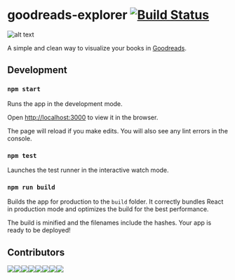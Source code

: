 # goodreads-explorer [![Build Status](https://travis-ci.org/rpidanny/goodreads-explorer.svg?branch=master)](https://travis-ci.org/rpidanny/goodreads-explorer)

![alt text](https://github.com/rpidanny/assets/raw/master/goodreads-explorer/gre.gif "Goodreads Explorer")

A simple and clean way to visualize your books in [Goodreads](http://goodreads.com).

## Development

### `npm start`

Runs the app in the development mode.

Open [http://localhost:3000](http://localhost:3000) to view it in the browser.

The page will reload if you make edits.
You will also see any lint errors in the console.

### `npm test`

Launches the test runner in the interactive watch mode.

### `npm run build`

Builds the app for production to the `build` folder.
It correctly bundles React in production mode and optimizes the build for the best performance.

The build is minified and the filenames include the hashes.
Your app is ready to be deployed!

## Contributors

[![](https://sourcerer.io/fame/rpidanny/rpidanny/goodreads-explorer/images/0)](https://sourcerer.io/fame/rpidanny/rpidanny/goodreads-explorer/links/0)[![](https://sourcerer.io/fame/rpidanny/rpidanny/goodreads-explorer/images/1)](https://sourcerer.io/fame/rpidanny/rpidanny/goodreads-explorer/links/1)[![](https://sourcerer.io/fame/rpidanny/rpidanny/goodreads-explorer/images/2)](https://sourcerer.io/fame/rpidanny/rpidanny/goodreads-explorer/links/2)[![](https://sourcerer.io/fame/rpidanny/rpidanny/goodreads-explorer/images/3)](https://sourcerer.io/fame/rpidanny/rpidanny/goodreads-explorer/links/3)[![](https://sourcerer.io/fame/rpidanny/rpidanny/goodreads-explorer/images/4)](https://sourcerer.io/fame/rpidanny/rpidanny/goodreads-explorer/links/4)[![](https://sourcerer.io/fame/rpidanny/rpidanny/goodreads-explorer/images/5)](https://sourcerer.io/fame/rpidanny/rpidanny/goodreads-explorer/links/5)[![](https://sourcerer.io/fame/rpidanny/rpidanny/goodreads-explorer/images/6)](https://sourcerer.io/fame/rpidanny/rpidanny/goodreads-explorer/links/6)[![](https://sourcerer.io/fame/rpidanny/rpidanny/goodreads-explorer/images/7)](https://sourcerer.io/fame/rpidanny/rpidanny/goodreads-explorer/links/7)